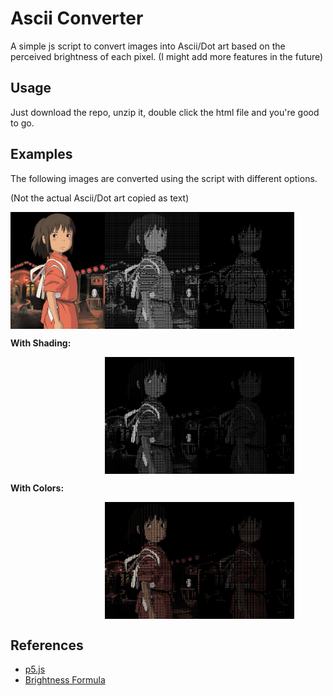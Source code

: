 # Ascii Converter

A simple js script to convert images into Ascii/Dot art based on the perceived brightness of each pixel.
(I might add more features in the future)

## Usage

Just download the repo, unzip it, double click the html file and you're good to go.

## Examples

The following images are converted using the script with different options.

(Not the actual Ascii/Dot art copied as text)

<div style="display: flex">
<img src="public/ch.webp" width="30%"/>
<img src="public/as.jpg" width="30%"/>
<img src="public/do.jpg" width="30%"/>

</div>

**With Shading:**

<div style="display: flex">
<div style="width:30%; display:inline-block;"></div>
<img src="public/as-sh.jpg" width="30%"/>
<img src="public/do-sh.jpg" width="30%"/>
</div>

**With Colors:**

<div style="display: flex">
<div style="width:30%; display:inline-block;"></div>
<img src="public/as-cl.jpg" width="30%"/>
<img src="public/do-cl.jpg" width="30%"/>
</div>

## References

- [p5.js](https://p5js.org/reference/)
- [Brightness Formula](https://stackoverflow.com/a/56678483)
